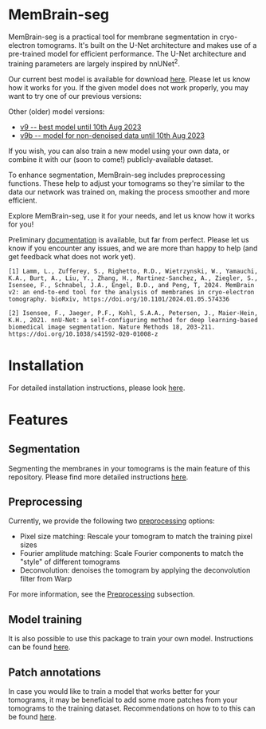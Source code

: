 # MemBrain-seg
MemBrain-seg is a practical tool for membrane segmentation in cryo-electron tomograms. It's built on the U-Net architecture and makes use of a pre-trained model for efficient performance.
The U-Net architecture and training parameters are largely inspired by nnUNet<sup>2</sup>.


Our current best model is available for download [here](https://drive.google.com/file/d/1tSQIz_UCsQZNfyHg0RxD-4meFgolszo8/view?usp=sharing). Please let us know how it works for you.
If the given model does not work properly, you may want to try one of our previous versions:

Other (older) model versions:
- [v9 -- best model until 10th Aug 2023](https://drive.google.com/file/d/15ZL5Ao7EnPwMHa8yq5CIkanuNyENrDeK/view?usp=sharing)
- [v9b -- model for non-denoised data until 10th Aug 2023](https://drive.google.com/file/d/1TGpQ1WyLHgXQIdZ8w4KFZo_Kkoj0vIt7/view?usp=sharing)

If you wish, you can also train a new model using your own data, or combine it with our (soon to come!) publicly-available dataset. 

To enhance segmentation, MemBrain-seg includes preprocessing functions. These help to adjust your tomograms so they're similar to the data our network was trained on, making the process smoother and more efficient.

Explore MemBrain-seg, use it for your needs, and let us know how it works for you!


Preliminary [documentation](https://teamtomo.github.io/membrain-seg/) is available, but far from perfect. Please let us know if you encounter any issues, and we are more than happy to help (and get feedback what does not work yet).

```
[1] Lamm, L., Zufferey, S., Righetto, R.D., Wietrzynski, W., Yamauchi, K.A., Burt, A., Liu, Y., Zhang, H., Martinez-Sanchez, A., Ziegler, S., Isensee, F., Schnabel, J.A., Engel, B.D., and Peng, T, 2024. MemBrain v2: an end-to-end tool for the analysis of membranes in cryo-electron tomography. bioRxiv, https://doi.org/10.1101/2024.01.05.574336

[2] Isensee, F., Jaeger, P.F., Kohl, S.A.A., Petersen, J., Maier-Hein, K.H., 2021. nnU-Net: a self-configuring method for deep learning-based biomedical image segmentation. Nature Methods 18, 203-211. https://doi.org/10.1038/s41592-020-01008-z
```

# Installation
For detailed installation instructions, please look [here](https://teamtomo.github.io/membrain-seg/installation/).

# Features
## Segmentation
Segmenting the membranes in your tomograms is the main feature of this repository. 
Please find more detailed instructions [here](https://teamtomo.github.io/membrain-seg/Usage/Segmentation/).

## Preprocessing
Currently, we provide the following two [preprocessing](https://github.com/teamtomo/membrain-seg/tree/main/src/membrain_seg/tomo_preprocessing) options:
- Pixel size matching: Rescale your tomogram to match the training pixel sizes
- Fourier amplitude matching: Scale Fourier components to match the "style" of different tomograms
- Deconvolution: denoises the tomogram by applying the deconvolution filter from Warp

For more information, see the [Preprocessing](https://teamtomo.github.io/membrain-seg/Usage/Preprocessing/) subsection.

## Model training
It is also possible to use this package to train your own model. Instructions can be found [here](https://teamtomo.github.io/membrain-seg/Usage/Training/).

## Patch annotations
In case you would like to train a model that works better for your tomograms, it may be beneficial to add some more patches from your tomograms to the training dataset. 
Recommendations on how to to this can be found [here](https://teamtomo.github.io/membrain-seg/Usage/Annotations/).
